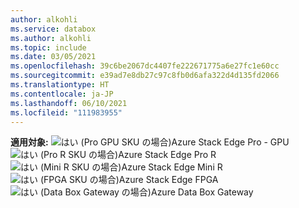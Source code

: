 ```yaml
---
author: alkohli
ms.service: databox
ms.author: alkohli
ms.topic: include
ms.date: 03/05/2021
ms.openlocfilehash: 39c6be2067dc4407fe222671775a6e27fc1e60cc
ms.sourcegitcommit: e39ad7e8db27c97c8fb0d6afa322d4d135fd2066
ms.translationtype: HT
ms.contentlocale: ja-JP
ms.lasthandoff: 06/10/2021
ms.locfileid: "111983955"
---
```

**適用対象:** ![はい (Pro GPU SKU の場合)](media\azure-stack-edge-applies-to-skus\yes.png)Azure Stack Edge Pro - GPU![はい (Pro R SKU の場合)](media\azure-stack-edge-applies-to-skus\yes.png)Azure Stack Edge Pro R![はい (Mini R SKU の場合)](media\azure-stack-edge-applies-to-skus\yes.png)Azure Stack Edge Mini R![はい (FPGA SKU の場合)](media\azure-stack-edge-applies-to-skus\yes.png)Azure Stack Edge FPGA![はい (Data Box Gateway の場合)](media\azure-stack-edge-applies-to-skus\yes.png)Azure Data Box Gateway&nbsp;&nbsp;&nbsp;&nbsp;&nbsp;&nbsp;&nbsp;&nbsp;&nbsp;&nbsp;&nbsp;&nbsp; &nbsp; &nbsp;  &nbsp;
